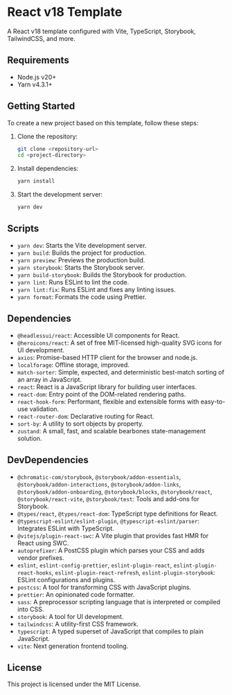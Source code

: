 # React v18 Template

A React v18 template configured with Vite, TypeScript, Storybook, TailwindCSS, and more.

## Requirements

- Node.js v20+
- Yarn v4.3.1+

## Getting Started

To create a new project based on this template, follow these steps:

1. Clone the repository:

   ```sh
   git clone <repository-url>
   cd <project-directory>
   ```

2. Install dependencies:

   ```sh
   yarn install
   ```

3. Start the development server:

   ```sh
   yarn dev
   ```

## Scripts

- `yarn dev`: Starts the Vite development server.
- `yarn build`: Builds the project for production.
- `yarn preview`: Previews the production build.
- `yarn storybook`: Starts the Storybook server.
- `yarn build-storybook`: Builds the Storybook for production.
- `yarn lint`: Runs ESLint to lint the code.
- `yarn lint:fix`: Runs ESLint and fixes any linting issues.
- `yarn format`: Formats the code using Prettier.

## Dependencies

- `@headlessui/react`: Accessible UI components for React.
- `@heroicons/react`: A set of free MIT-licensed high-quality SVG icons for UI development.
- `axios`: Promise-based HTTP client for the browser and node.js.
- `localforage`: Offline storage, improved.
- `match-sorter`: Simple, expected, and deterministic best-match sorting of an array in JavaScript.
- `react`: React is a JavaScript library for building user interfaces.
- `react-dom`: Entry point of the DOM-related rendering paths.
- `react-hook-form`: Performant, flexible and extensible forms with easy-to-use validation.
- `react-router-dom`: Declarative routing for React.
- `sort-by`: A utility to sort objects by property.
- `zustand`: A small, fast, and scalable bearbones state-management solution.

## DevDependencies

- `@chromatic-com/storybook`, `@storybook/addon-essentials`, `@storybook/addon-interactions`, `@storybook/addon-links`, `@storybook/addon-onboarding`, `@storybook/blocks`, `@storybook/react`, `@storybook/react-vite`, `@storybook/test`: Tools and add-ons for Storybook.
- `@types/react`, `@types/react-dom`: TypeScript type definitions for React.
- `@typescript-eslint/eslint-plugin`, `@typescript-eslint/parser`: Integrates ESLint with TypeScript.
- `@vitejs/plugin-react-swc`: A Vite plugin that provides fast HMR for React using SWC.
- `autoprefixer`: A PostCSS plugin which parses your CSS and adds vendor prefixes.
- `eslint`, `eslint-config-prettier`, `eslint-plugin-react`, `eslint-plugin-react-hooks`, `eslint-plugin-react-refresh`, `eslint-plugin-storybook`: ESLint configurations and plugins.
- `postcss`: A tool for transforming CSS with JavaScript plugins.
- `prettier`: An opinionated code formatter.
- `sass`: A preprocessor scripting language that is interpreted or compiled into CSS.
- `storybook`: A tool for UI development.
- `tailwindcss`: A utility-first CSS framework.
- `typescript`: A typed superset of JavaScript that compiles to plain JavaScript.
- `vite`: Next generation frontend tooling.

## License

This project is licensed under the MIT License.

